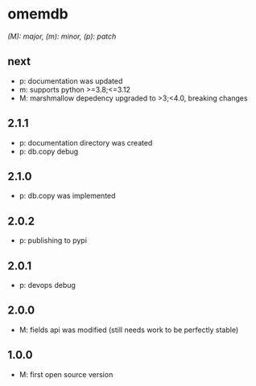 # omemdb

*(M): major, (m): minor, (p): patch*

## next
* p: documentation was updated
* m: supports python >=3.8;<=3.12
* M: marshmallow depedency upgraded to >3;<4.0, breaking changes

## 2.1.1
* p: documentation directory was created
* p: db.copy debug

## 2.1.0
* p: db.copy was implemented 

## 2.0.2
* p: publishing to pypi

## 2.0.1
* p: devops debug

## 2.0.0
* M: fields api was modified (still needs work to be perfectly stable)

## 1.0.0
* M: first open source version

